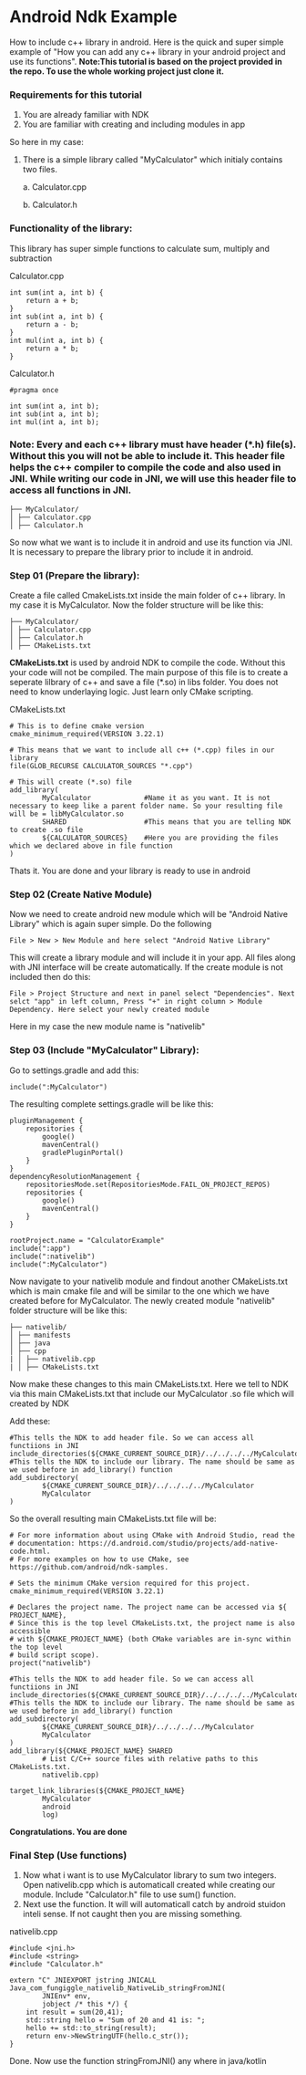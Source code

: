 # Android Ndk Example
How to include c++ library in android. Here is the quick and super simple example of "How you can add any c++ library in your android project and use its functions".
**Note:This tutorial is based on the project provided in the repo. To use the whole working project just clone it.**
### Requirements for this tutorial
1. You are already familiar with NDK
2. You are familiar with creating and including modules in app
   
So here in my case:
1. There is a simple library called "MyCalculator" which initialy contains two files. 

   a. Calculator.cpp
   
     b. Calculator.h
### Functionality of the library:
This library has super simple functions to calculate sum, multiply and subtraction

Calculator.cpp
```
int sum(int a, int b) {
	return a + b;
}
int sub(int a, int b) {
	return a - b;
}
int mul(int a, int b) {
	return a * b;
}
```

Calculator.h
```
#pragma once

int sum(int a, int b);
int sub(int a, int b);
int mul(int a, int b);
```
### Note: Every and each c++ library must have header (*.h) file(s). Without this you will not be able to include it. This header file helps the c++ compiler to compile the code and also used in JNI. While writing our code in JNI, we will use this header file to access all functions in JNI.

```
├── MyCalculator/
│ ├── Calculator.cpp
│ ├── Calculator.h
```
So now what we want is to include it in android and use its function via JNI. It is necessary to prepare the library prior to include it in android.

### Step 01 (Prepare the library):
Create a file called CmakeLists.txt inside the main folder of c++ library. In my case it is MyCalculator.
Now the folder structure will be like this:

```
├── MyCalculator/
│ ├── Calculator.cpp
│ ├── Calculator.h
│ ├── CMakeLists.txt
```

**CMakeLists.txt** is used by android NDK to compile the code. Without this your code will not be compiled. 
The main purpose of this file is to create a seperate lilbrary of c++ and save a file (*.so) in libs folder. You does not need to know underlaying logic. Just learn only CMake scripting.

CMakeLists.txt
```
# This is to define cmake version
cmake_minimum_required(VERSION 3.22.1)

# This means that we want to include all c++ (*.cpp) files in our library
file(GLOB_RECURSE CALCULATOR_SOURCES "*.cpp")

# This will create (*.so) file
add_library(
        MyCalculator             #Name it as you want. It is not necessary to keep like a parent folder name. So your resulting file will be = libMyCalculator.so
        SHARED                   #This means that you are telling NDK to create .so file
        ${CALCULATOR_SOURCES}    #Here you are providing the files which we declared above in file function
)

```
Thats it. You are done and your library is ready to use in android

### Step 02 (Create Native Module)

Now we need to create android new module which will be "Android Native Library" which is again super simple.
Do the following
```
File > New > New Module and here select "Android Native Library"
```
This will create a library module and will include it in your app. All files along with JNI interface will be create automatically.
If the create module is not included then do this:
```
File > Project Structure and next in panel select "Dependencies". Next selct "app" in left column, Press "+" in right column > Module Dependency. Here select your newly created module
```

Here in my case the new module name is "nativelib"

### Step 03 (Include "MyCalculator" Library):
Go to settings.gradle and add this:
```
include(":MyCalculator")
```
The resulting complete settings.gradle will be like this:
```
pluginManagement {
    repositories {
        google()
        mavenCentral()
        gradlePluginPortal()
    }
}
dependencyResolutionManagement {
    repositoriesMode.set(RepositoriesMode.FAIL_ON_PROJECT_REPOS)
    repositories {
        google()
        mavenCentral()
    }
}

rootProject.name = "CalculatorExample"
include(":app")
include(":nativelib")
include(":MyCalculator")

```

Now navigate to your nativelib module and findout another CMakeLists.txt which is main cmake file and will be similar to the one which we have created before for MyCalculator.
The newly created module "nativelib" folder structure will be like this:

```
├── nativelib/
│ ├── manifests
│ ├── java
│ ├── cpp
| │ ├── nativelib.cpp
| │ ├── CMakeLists.txt
```

Now make these changes to this main CMakeLists.txt. Here we tell to NDK via this main CMakeLists.txt that include our MyCalculator .so file which will created by NDK

Add these:
```
#This tells the NDK to add header file. So we can access all functiions in JNI
include_directories(${CMAKE_CURRENT_SOURCE_DIR}/../../../../MyCalculator)
#This tells the NDK to include our library. The name should be same as we used before in add_library() function
add_subdirectory(
        ${CMAKE_CURRENT_SOURCE_DIR}/../../../../MyCalculator
        MyCalculator
)
```

So the overall resulting main CMakeLists.txt file will be:
```
# For more information about using CMake with Android Studio, read the
# documentation: https://d.android.com/studio/projects/add-native-code.html.
# For more examples on how to use CMake, see https://github.com/android/ndk-samples.

# Sets the minimum CMake version required for this project.
cmake_minimum_required(VERSION 3.22.1)

# Declares the project name. The project name can be accessed via ${ PROJECT_NAME},
# Since this is the top level CMakeLists.txt, the project name is also accessible
# with ${CMAKE_PROJECT_NAME} (both CMake variables are in-sync within the top level
# build script scope).
project("nativelib")

#This tells the NDK to add header file. So we can access all functiions in JNI
include_directories(${CMAKE_CURRENT_SOURCE_DIR}/../../../../MyCalculator)
#This tells the NDK to include our library. The name should be same as we used before in add_library() function
add_subdirectory(
        ${CMAKE_CURRENT_SOURCE_DIR}/../../../../MyCalculator
        MyCalculator
)
add_library(${CMAKE_PROJECT_NAME} SHARED
        # List C/C++ source files with relative paths to this CMakeLists.txt.
        nativelib.cpp)

target_link_libraries(${CMAKE_PROJECT_NAME}
        MyCalculator
        android
        log)
```

**Congratulations. You are done**

### Final Step (Use functions)

1. Now what i want is to use MyCalculator library to sum two integers. Open nativelib.cpp which is automaticall created while creating our module.
   Include "Calculator.h" file to use sum() function.
2. Next use the function. It will will automaticall catch by android stuidon inteli sense. If not caught then you are missing something.

nativelib.cpp
```
#include <jni.h>
#include <string>
#include "Calculator.h"

extern "C" JNIEXPORT jstring JNICALL
Java_com_fungiggle_nativelib_NativeLib_stringFromJNI(
        JNIEnv* env,
        jobject /* this */) {
    int result = sum(20,41);
    std::string hello = "Sum of 20 and 41 is: ";
    hello += std::to_string(result);
    return env->NewStringUTF(hello.c_str());
}
```
Done. Now use the function stringFromJNI() any where in java/kotlin
